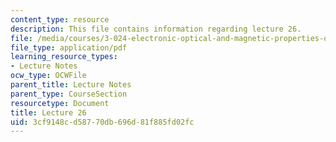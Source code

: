 ```yaml
---
content_type: resource
description: This file contains information regarding lecture 26.
file: /media/courses/3-024-electronic-optical-and-magnetic-properties-of-materials-spring-2013/3cf9148cd58770db696d81f885fd02fc_MIT3_024S13_2012lec26.pdf
file_type: application/pdf
learning_resource_types:
- Lecture Notes
ocw_type: OCWFile
parent_title: Lecture Notes
parent_type: CourseSection
resourcetype: Document
title: Lecture 26
uid: 3cf9148c-d587-70db-696d-81f885fd02fc
---
```

